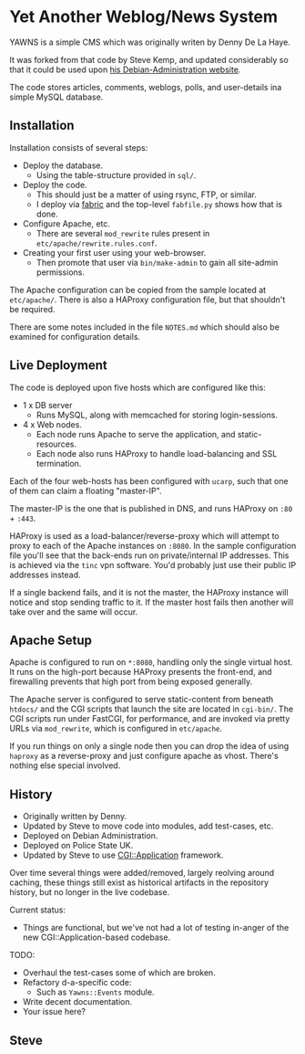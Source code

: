 
Yet Another Weblog/News System
==============================

YAWNS is a simple CMS which was originally writen by Denny De La Haye.

It was forked from that code by Steve Kemp, and updated considerably so that it could be used upon [his Debian-Administration website](http://www.debian-administration.org/).

The code stores articles, comments, weblogs, polls, and user-details ina simple MySQL database.


Installation
------------

Installation consists of several steps:

* Deploy the database.
    * Using the table-structure provided in `sql/`.
* Deploy the code.
    * This should just be a matter of using rsync, FTP, or similar.
    * I deploy via [fabric](http://fabfile.py/) and the top-level `fabfile.py` shows how that is done.
* Configure Apache, etc.
    * There are several `mod_rewrite` rules present in `etc/apache/rewrite.rules.conf`.
* Creating your first user using your web-browser.
    * Then promote that user via `bin/make-admin` to gain all site-admin permissions.

The Apache configuration can be copied from the sample located at `etc/apache/`.  There is also a HAProxy configuration file, but that shouldn't be required.

There are some notes included in the file `NOTES.md` which should also be examined for configuration details.


Live Deployment
---------------

The code is deployed upon five hosts which are configured like this:

* 1 x DB server
    * Runs MySQL, along with memcached for storing login-sessions.
* 4 x Web nodes.
    * Each node runs Apache to serve the application, and static-resources.
    * Each node also runs HAProxy to handle load-balancing and SSL termination.

Each of the four web-hosts has been configured with `ucarp`, such that one of them can claim a floating "master-IP".

The master-IP is the one that is published in DNS, and runs HAProxy on `:80` + `:443`.

HAProxy is used as a load-balancer/reverse-proxy which will attempt to proxy to each of the Apache instances on `:8080`.  In the sample configuration file you'll see that the back-ends run on private/internal IP addresses.  This is achieved via the `tinc` vpn software.  You'd probably just use their public IP addresses instead.

If a single backend fails, and it is not the master, the HAProxy instance will notice and stop sending traffic to it.  If the master host fails then another will take over and the same will occur.


Apache Setup
------------

Apache is configured to run on `*:8080`, handling only the single virtual host.  It runs on the high-port because HAProxy presents the front-end, and firewalling prevents that high port from being exposed generally.

The Apache server is configured to serve static-content from beneath `htdocs/` and the CGI scripts that launch the site are located in `cgi-bin/`.  The CGI scripts run under FastCGI, for performance, and are invoked via pretty URLs via `mod_rewrite`, which is configured in `etc/apache`.

If you run things on only a single node then you can drop the idea of using `haproxy` as a reverse-proxy and just configure apache as vhost.  There's nothing else special involved.


History
-------

* Originally written by Denny.
* Updated by Steve to move code into modules, add test-cases, etc.
* Deployed on Debian Administration.
* Deployed on Police State UK.
* Updated by Steve to use [CGI::Application](http://search.cpan.org/perldoc?CGI%3A%3AApplication) framework.

Over time several things were added/removed, largely reolving around caching, these things still exist as historical artifacts in the repository history, but no longer in the live codebase.

Current status:

* Things are functional, but we've not had a lot of testing in-anger of the new CGI::Application-based codebase.

TODO:

* Overhaul the test-cases some of which are broken.
* Refactory d-a-specific code:
    * Such as `Yawns::Events` module.
* Write decent documentation.
* Your issue here?


Steve
--

